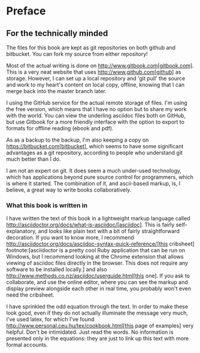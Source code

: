 # Preface

## For the technically minded
The files for this book are kept as git repositories on both github and bitbucket. You can fork my source from either repository!

Most of the actual writing is done on  http://www.gitbook.com[gitbook.com]. 
This is a very neat website that uses http://www.github.com[github] as storage.
However, I can set up a local repository and 'git pull' the source and work to my heart's content on local copy, offline, knowing that I can merge back into the master branch later. 

I  using the GitHub service for the actual remote storage of files.
I'm using the free version, which means that I have no option but to  share my 
work with the world. 
You can view the underling asciidoc files both on GitHub, but use Gitbook for a more friendly interface with the option to export to formats for offline reading (ebook and pdf).

As as a backup to the backup, I'm also keeping a copy on https://bitbucket.com[bitbucket], which seems to have some significant advantages as a git repository, according to people who understand git much better than I do.

I am not an expert on git. It does seem a much under-used technology, which has applications beyond pure source control for programmers, which is where it started. The combination of it, and ascii-based markup, is, I believe, a great way to write books collaboratively.


### What this book is written in
I have written the text of this book in a lightweight markup language called http://asciidoctor.org/docs/what-is-asciidoc/[asciidoc]. This is fairly self-explanatory, and looks like plain text with a bit of fairly straightforward
decoration. If you want to know more, I recommend  http://asciidoctor.org/docs/asciidoc-syntax-quick-reference/[this cribsheet]  footnote:[asciidoctor is a pretty cool Ruby application that can be run on Windows, but I recommend looking at the Chrome extension that allows viewing of asciidoc files directly in the browser. This does not require any software to be installed locally.] and also http://www.methods.co.nz/asciidoc/userguide.html[this one]. 
If you ask to collaborate, and use the online editor, where you can see the markup and display preview alongside each other in real time, you probably won't even need the cribsheet.

I have sprinkled the odd equation through the text. In order to make these look good, even if they do not actually illuminate the message very much, I've used latex, for which I've found http://www.personal.ceu.hu/tex/cookbook.html[this page of examples] very helpful. 
Don't be intimidated. 
Just read the words. 
No information is presented only in the equations: they are just to link up this text with more formal accounts.




